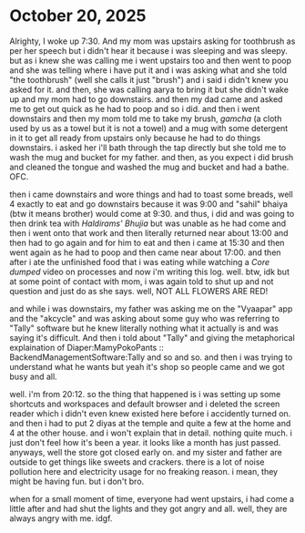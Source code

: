 # October 20, 2025

Alrighty, I woke up 7:30. And my mom was upstairs asking for toothbrush as per
her speech but i didn't hear it because i was sleeping and was sleepy. but as i
knew she was calling me i went upstairs too and then went to poop and she was
telling where i have put it and i was asking what and she told "the toothbrush"
(well she calls it just "brush") and i said i didn't knew you asked for it. and
then, she was calling aarya to bring it but she didn't wake up and my mom had to
go downstairs. and then my dad came and asked me to get out quick as he had to
poop and so i did. and then i went downstairs and then my mom told me to take my
brush, _gamcha_ (a cloth used by us as a towel but it is not a towel) and a mug
with some detergent in it to get all ready from upstairs only because he had to
do things downstairs. i asked her i'll bath through the tap directly but she
told me to wash the mug and bucket for my father. and then, as you expect i did
brush and cleaned the tongue and washed the mug and bucket and had a bathe. OFC.

then i came downstairs and wore things and had to toast some breads, well 4
exactly to eat and go downstairs because it was 9:00 and "sahil" bhaiya (btw it
means brother) would come at 9:30. and thus, i did and was going to then drink
tea with _Haldirams' Bhujia_ but was unable as he had come and then i went onto
that work and then literally returned near about 13:00 and then had to go again
and for him to eat and then i came at 15:30 and then went again as he had to
poop and then came near about 17:00. and then after i ate the unfinished food
that i was eating while watching a _Core dumped_ video on processes and now i'm
writing this log. well. btw, idk but at some point of contact with mom, i was
again told to shut up and not question and just do as she says. well, NOT ALL
FLOWERS ARE RED!

and while i was downstairs, my father was asking me on the "Vyaapar" app and the
"akcycle" and was asking about some guy who was referring to "Tally" software
but he knew literally nothing what it actually is and was saying it's difficult.
And then i told about "Tally" and giving the metaphorical explaination of
Diaper:MamyPokoPants :: BackendManagementSoftware:Tally and so and so. and then
i was trying to understand what he wants but yeah it's shop so people came and
we got busy and all.

well. i'm from 20:12. so the thing that happened is i was setting up some
shortcuts and workspaces and default browser and i deleted the screen reader
which i didn't even knew existed here before i accidently turned on. and then i
had to put 2 diyas at the temple and quite a few at the home and 4 at the other
house. and i won't explain that in detail. nothing quite much. i just don't feel
how it's been a year. it looks like a month has just passed. anyways, well the
store got closed early on. and my sister and father are outside to get things
like sweets and crackers. there is a lot of noise pollution here and electricity
usage for no freaking reason. i mean, they might be having fun. but i don't bro.

when for a small moment of time, everyone had went upstairs, i had come a little
after and had shut the lights and they got angry and all. well, they are always
angry with me. idgf.
